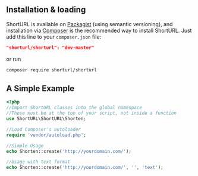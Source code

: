 ## Installation & loading
ShortURL is available on [Packagist](https://packagist.org/packages/shorturl/shorturl) (using semantic versioning), and installation via [Composer](https://getcomposer.org) is the recommended way to install ShortURL. Just add this line to your `composer.json` file:

```json
"shorturl/shorturl": "dev-master"
```

or run

```sh
composer require shorturl/shorturl
```

## A Simple Example

```php
<?php
//Import ShortURL classes into the global namespace
//These must be at the top of your script, not inside a function
use ShortURL\ShortURL\Shorten;

//Load Composer's autoloader
require 'vendor/autoload.php';

//Simple Usage
echo Shorten::create('http://yourdomain.com/');

//Usage with text format
echo Shorten::create('http://yourdomain.com/', '', 'text');

```